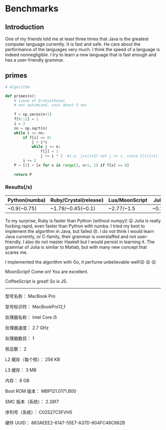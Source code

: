 # Benchmarks

## Introduction

One of my friends told me at least three times that Java is the greatest computer language currently. It is fast and safe. He care about the performance of the languages very much. I think the speed of a language is indeed nonnegligible. I try to learn a new language that is fast enough and has a user-friendly grammar.

## primes

```python
# Algorithm

def primes(n):
    # sieve of Eratosthenes
    # not optimized, cost about 3 sec
    
    f = np.zeros(n+1)
    f[0::2] = 1
    i = 3
    nn = np.sqrt(n)
    while i <= nn:
        if f[i] == 0:
            j = i*i
            while j <= n:
                f[j] = 1
                j += i * 2  #i.e. j=i(i+2) not j += i, since 2|i(i+1)
        i += 2
    P = [2] + [x for x in range(3, n+1, 2) if f[x] == 0]
 
    return P
```



### Results(/s)

| Python(numba) | Ruby/Crystal(release) | Lua/MoonScript | Julia | Java(compiled) | Haskell | Go(compiled) | JS/CoffeeScript |
| ------------- | --------------------- | -------------- | ----- | -------------- | ------- | ------------ | --------------- |
| ~0.9(~0.75)   | ~1.79/~0.45(~0.1)     | ~2.77/~1.5     | ~0.25 | ~0.17(~0.15)   | ?       | ~180µs(195)  | ~.35/~0.4       |



To my surprise, Ruby is faster than Python (without numpy)! :astonished: Julia is really fucking rapid, even faster than Python with numba. I tried my best to implement the algorithm in Java, but failed :cry:. I do not think I would learn Java currently, or C-family, their grammar is overstaffed and not user-friendly. I also do not master Haskell but I would persist in learning it. The grammar of Julia is similar to Matlab, but with many new concept that scares me.



I implemented the algorithm with Go, it perfume unbelievable well!😲 😲 😲 



MoonScript! Come on! You are excellent.



CoffeeScript is great! So is JS.

---

  型号名称：	MacBook Pro

  型号标识符：	MacBookPro12,1

  处理器名称：	Intel Core i5

  处理器速度：	2.7 GHz

  处理器数目：	1

  核总数：	2

  L2 缓存（每个核）：	256 KB

  L3 缓存：	3 MB

  内存：	8 GB

  Boot ROM 版本：	MBP121.0171.B00

  SMC 版本（系统）：	2.28f7

  序列号（系统）：	C02S27C5FVH5

  硬件 UUID：	863AEEE2-6147-55E7-A37D-604FC48C662B